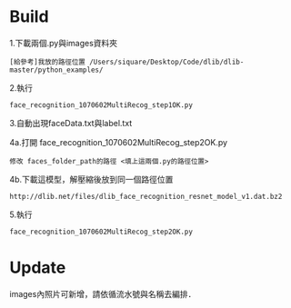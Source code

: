 
# Build

1.下載兩個.py與images資料夾
  
    [給參考]我放的路徑位置 /Users/siquare/Desktop/Code/dlib/dlib-master/python_examples/

2.執行 

    face_recognition_1070602MultiRecog_step1OK.py
    
3.自動出現faceData.txt與label.txt

4a.打開 face_recognition_1070602MultiRecog_step2OK.py
  
    修改 faces_folder_path的路徑 <填上這兩個.py的路徑位置>
    
4b.下載這模型，解壓縮後放到同一個路徑位置
    
    http://dlib.net/files/dlib_face_recognition_resnet_model_v1.dat.bz2

5.執行 
    
    face_recognition_1070602MultiRecog_step2OK.py


# Update
images內照片可新增，請依循流水號與名稱去編排．
